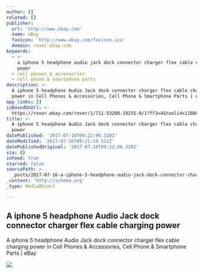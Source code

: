 ```yaml
---
author: []
related: []
publisher:
  url: 'http://www.ebay.com'
  name: eBay
  favicon: 'http://www.ebay.com/favicon.ico'
  domain: rover.ebay.com
keywords:
  - >-
    a iphone 5 headphone audio jack dock connector charger flex cable charging
    power
  - cell phones & accessories
  - cell phone & smartphone parts
description: >-
  A iphone 5 headphone Audio Jack dock connector charger flex cable charging
  power in Cell Phones & Accessories, Cell Phone & Smartphone Parts | eBay
app_links: []
isBasedOnUrl: >-
  https://rover.ebay.com/rover/1/711-53200-19255-0/1?ff3=4&toolid=11800&pub=5575272753&campid=5338042010&mpre=http%3A%2F%2Fwww.ebay.com%2Fitm%2FA-iphone-5-headphone-Audio-Jack-dock-connector-charger-flex-cable-charging-power-%2F131574616203%3FssPageName%3DSTRK%3AMESE%3AIT
title: >-
  A iphone 5 headphone Audio Jack dock connector charger flex cable charging
  power
datePublished: '2017-07-16T09:22:06.320Z'
dateModified: '2017-07-16T09:21:19.511Z'
datePublishedOriginal: '2017-07-16T09:22:06.320Z'
via: {}
inFeed: true
starred: false
sourcePath: >-
  _posts/2017-07-16-a-iphone-5-headphone-audio-jack-dock-connector-charger-flex.md
_context: 'http://schema.org'
_type: MediaObject

---
```

<article style=""><h1>A iphone 5 headphone Audio Jack dock connector charger flex cable charging power</h1><p>A iphone 5 headphone Audio Jack dock connector charger flex cable charging power in Cell Phones &amp; Accessories, Cell Phone &amp; Smartphone Parts | eBay</p><img src="http://thumbs1.ebaystatic.com/d/l225/m/mOiL1Q-gZG22y_UQI898QPA.jpg" /></article>